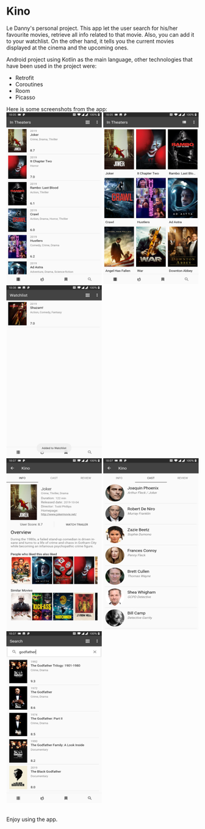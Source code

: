# Kino
Le Danny's personal project. This app let the user search for his/her favourite movies, retrieve all info related to that movie. Also, you can add it to your watchlist.
On the other hand, it tells you the current movies displayed at the cinema and the upcoming ones.

Android project using Kotlin as the main language, other technologies that have been used in the project were:
- Retrofit
- Coroutines
- Room
- Picasso

Here is some screenshots from the app:
<br/>
<img src="https://github.com/Dannyang27/Kino/blob/master/readmeimages/nowplaying.jpg" width="250" height="450">
<img src="https://github.com/Dannyang27/Kino/blob/master/readmeimages/nowplayinggrid.jpg" width="250" height="450">
<img src="https://github.com/Dannyang27/Kino/blob/master/readmeimages/watchlist.jpg" width="250" height="450">
<br/>
<img src="https://github.com/Dannyang27/Kino/blob/master/readmeimages/movieinfo.jpg" width="250" height="450">
<img src="https://github.com/Dannyang27/Kino/blob/master/readmeimages/moviecast.jpg" width="250" height="450">
<img src="https://github.com/Dannyang27/Kino/blob/master/readmeimages/search.jpg" width="250" height="450">

<br/>
Enjoy using the app.
